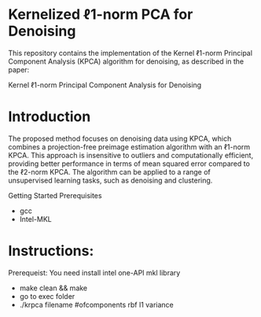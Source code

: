 # Kernelized ℓ1-norm PCA for Denoising

This repository contains the implementation of the Kernel ℓ1-norm Principal Component Analysis (KPCA) algorithm for denoising, as described in the paper:

Kernel ℓ1-norm Principal Component Analysis for Denoising

# Introduction
The proposed method focuses on denoising data using KPCA, which combines a projection-free preimage estimation algorithm with an ℓ1-norm KPCA. This approach is insensitive to outliers and computationally efficient, providing better performance in terms of mean squared error compared to the ℓ2-norm KPCA. The algorithm can be applied to a range of unsupervised learning tasks, such as denoising and clustering.

Getting Started
Prerequisites
* gcc
* Intel-MKL

# Instructions:
Prerequeist: You need install intel one-API mkl library
* make clean && make
* go to exec folder
* ./krpca filename #ofcomponents rbf l1 variance
